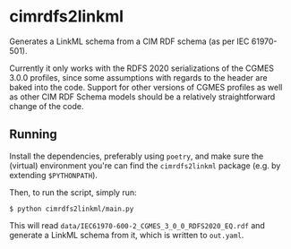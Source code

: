 # cimrdfs2linkml
Generates a LinkML schema from a CIM RDF schema (as per IEC 61970-501).

Currently it only works with the RDFS 2020 serializations of the CGMES 3.0.0 profiles, since some assumptions with regards to the header are baked into the code. Support for other versions of CGMES profiles as well as other CIM RDF Schema models should be a relatively straightforward change of the code.

## Running
Install the dependencies, preferably using `poetry`, and make sure the (virtual) environment you're can find the `cimrdfs2linkml` package (e.g. by extending `$PYTHONPATH`).

Then, to run the script, simply run:

```shell
$ python cimrdfs2linkml/main.py
```

This will read `data/IEC61970-600-2_CGMES_3_0_0_RDFS2020_EQ.rdf` and generate a LinkML schema from it, which is written to `out.yaml`.
